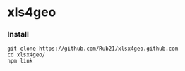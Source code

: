 # xls4geo

### Install

 ```
 git clone https://github.com/Rub21/xlsx4geo.github.com
 cd xlsx4geo/
 npm link
 ```
 
